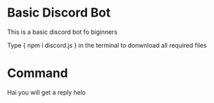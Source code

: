 
<h1> Basic Discord Bot </h1>

This is a basic discord bot fo biginners 

Type { npm i discord.js } in the terminal to donwnload all required files





  <h1> Command </h2>
  
  Hai you will get a reply helo
 
 
 
